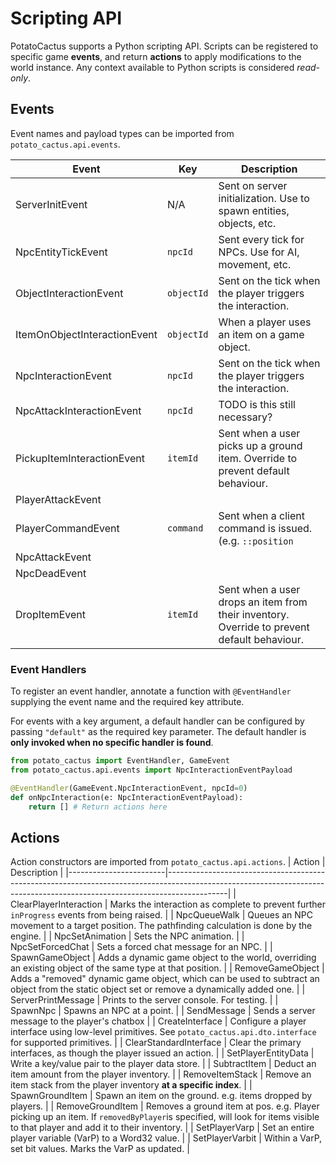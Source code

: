 # Scripting API
PotatoCactus supports a Python scripting API. Scripts can be
registered to specific game **events**, and return **actions** to
apply modifications to the world instance. Any context available to
Python scripts is considered *read-only*.

## Events
Event names and payload types can be imported from
`potato_cactus.api.events`.

| Event                        | Key        | Description                                                                                 |
|------------------------------|------------|---------------------------------------------------------------------------------------------|
| ServerInitEvent              | N/A        | Sent on server initialization. Use to spawn entities, objects, etc.                         |
| NpcEntityTickEvent           | `npcId`    | Sent every tick for NPCs. Use for AI, movement, etc.                                        |
| ObjectInteractionEvent       | `objectId` | Sent on the tick when the player triggers the interaction.                                  |
| ItemOnObjectInteractionEvent | `objectId` | When a player uses an item on a game object.                                                |
| NpcInteractionEvent          | `npcId`    | Sent on the tick when the player triggers the interaction.                                  |
| NpcAttackInteractionEvent    | `npcId`    | TODO is this still necessary?                                                               |
| PickupItemInteractionEvent   | `itemId`   | Sent when a user picks up a ground item. Override to prevent default behaviour.             |
| PlayerAttackEvent            |            |                                                                                             |
| PlayerCommandEvent           | `command`  | Sent when a client command is issued. (e.g. `::position`                                    |
| NpcAttackEvent               |            |                                                                                             |
| NpcDeadEvent                 |            |                                                                                             |
| DropItemEvent                | `itemId`   | Sent when a user drops an item from their inventory. Override to prevent default behaviour. |


### Event Handlers
To register an event handler, annotate a function with `@EventHandler`
supplying the event name and the required key attribute.

For events with a key argument, a default handler can be configured by
passing `"default"` as the required key parameter. The default handler
is **only invoked when no specific handler is found**.


```python
from potato_cactus import EventHandler, GameEvent
from potato_cactus.api.events import NpcInteractionEventPayload

@EventHandler(GameEvent.NpcInteractionEvent, npcId=0)
def onNpcInteraction(e: NpcInteractionEventPayload):
	return [] # Return actions here
```

## Actions
Action constructors are imported from `potato_cactus.api.actions`.
| Action                 | Description                                                                                                                                                               |
|------------------------|---------------------------------------------------------------------------------------------------------------------------------------------------------------------------|
| ClearPlayerInteraction | Marks the interaction as complete to prevent further `inProgress` events from being raised.                                                                               |
| NpcQueueWalk           | Queues an NPC movement to a target position. The pathfinding calculation is done by the engine.                                                                           |
| NpcSetAnimation        | Sets the NPC animation.                                                                                                                                                   |
| NpcSetForcedChat       | Sets a forced chat message for an NPC.                                                                                                                                    |
| SpawnGameObject        | Adds a dynamic game object to the world, overriding an existing object of the same type at that position.                                                                 |
| RemoveGameObject       | Adds a "removed" dynamic game object, which can be used to subtract an object from the static object set or remove a dynamically added one.                               |
| ServerPrintMessage     | Prints to the server console. For testing.                                                                                                                                |
| SpawnNpc               | Spawns an NPC at a point.                                                                                                                                                 |
| SendMessage            | Sends a server message to the player's chatbox                                                                                                                            |
| CreateInterface        | Configure a player interface using low-level primitives. See `potato_cactus.api.dto.interface` for supported primitives.                                                  |
| ClearStandardInterface | Clear the primary interfaces, as though the player issued an action.                                                                                                      |
| SetPlayerEntityData    | Write a key/value pair to the player data store.                                                                                                                          |
| SubtractItem           | Deduct an item amount from the player inventory.                                                                                                                          |
| RemoveItemStack        | Remove an item stack from the player inventory **at a specific index**.                                                                                                   |
| SpawnGroundItem        | Spawn an item on the ground. e.g. items dropped by players.                                                                                                               |
| RemoveGroundItem       | Removes a ground item at pos. e.g. Player picking up an item. If `removedByPlayer`is specified, will look for items visible to that player and add it to their inventory. |
| SetPlayerVarp          | Set an entire player variable (VarP) to a Word32 value.                                                                                                                   |
| SetPlayerVarbit        | Within a VarP, set bit values. Marks the VarP as updated.                                                                                                                 |

